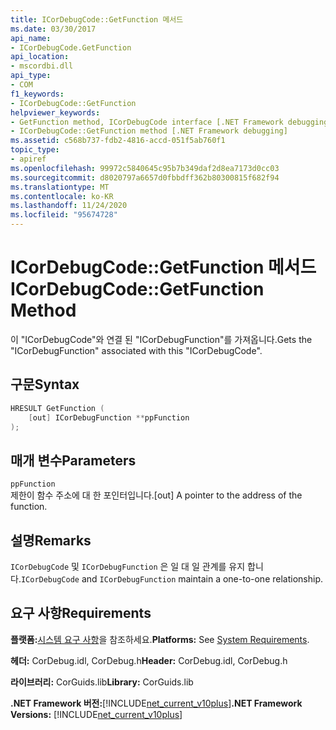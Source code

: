```yaml
---
title: ICorDebugCode::GetFunction 메서드
ms.date: 03/30/2017
api_name:
- ICorDebugCode.GetFunction
api_location:
- mscordbi.dll
api_type:
- COM
f1_keywords:
- ICorDebugCode::GetFunction
helpviewer_keywords:
- GetFunction method, ICorDebugCode interface [.NET Framework debugging]
- ICorDebugCode::GetFunction method [.NET Framework debugging]
ms.assetid: c568b737-fdb2-4816-accd-051f5ab760f1
topic_type:
- apiref
ms.openlocfilehash: 99972c5840645c95b7b349daf2d8ea7173d0cc03
ms.sourcegitcommit: d8020797a6657d0fbbdff362b80300815f682f94
ms.translationtype: MT
ms.contentlocale: ko-KR
ms.lasthandoff: 11/24/2020
ms.locfileid: "95674728"
---
```

# <a name="icordebugcodegetfunction-method"></a><span data-ttu-id="5e030-102">ICorDebugCode::GetFunction 메서드</span><span class="sxs-lookup"><span data-stu-id="5e030-102">ICorDebugCode::GetFunction Method</span></span>

<span data-ttu-id="5e030-103">이 "ICorDebugCode"와 연결 된 "ICorDebugFunction"를 가져옵니다.</span><span class="sxs-lookup"><span data-stu-id="5e030-103">Gets the "ICorDebugFunction" associated with this "ICorDebugCode".</span></span>  
  
## <a name="syntax"></a><span data-ttu-id="5e030-104">구문</span><span class="sxs-lookup"><span data-stu-id="5e030-104">Syntax</span></span>  
  
```cpp  
HRESULT GetFunction (  
    [out] ICorDebugFunction **ppFunction  
);  
```  
  
## <a name="parameters"></a><span data-ttu-id="5e030-105">매개 변수</span><span class="sxs-lookup"><span data-stu-id="5e030-105">Parameters</span></span>  

 `ppFunction`  
 <span data-ttu-id="5e030-106">제한이 함수 주소에 대 한 포인터입니다.</span><span class="sxs-lookup"><span data-stu-id="5e030-106">[out] A pointer to the address of the function.</span></span>  
  
## <a name="remarks"></a><span data-ttu-id="5e030-107">설명</span><span class="sxs-lookup"><span data-stu-id="5e030-107">Remarks</span></span>  

 <span data-ttu-id="5e030-108">`ICorDebugCode` 및 `ICorDebugFunction` 은 일 대 일 관계를 유지 합니다.</span><span class="sxs-lookup"><span data-stu-id="5e030-108">`ICorDebugCode` and `ICorDebugFunction` maintain a one-to-one relationship.</span></span>  
  
## <a name="requirements"></a><span data-ttu-id="5e030-109">요구 사항</span><span class="sxs-lookup"><span data-stu-id="5e030-109">Requirements</span></span>  

 <span data-ttu-id="5e030-110">**플랫폼:**[시스템 요구 사항](../../get-started/system-requirements.md)을 참조하세요.</span><span class="sxs-lookup"><span data-stu-id="5e030-110">**Platforms:** See [System Requirements](../../get-started/system-requirements.md).</span></span>  
  
 <span data-ttu-id="5e030-111">**헤더:** CorDebug.idl, CorDebug.h</span><span class="sxs-lookup"><span data-stu-id="5e030-111">**Header:** CorDebug.idl, CorDebug.h</span></span>  
  
 <span data-ttu-id="5e030-112">**라이브러리:** CorGuids.lib</span><span class="sxs-lookup"><span data-stu-id="5e030-112">**Library:** CorGuids.lib</span></span>  
  
 <span data-ttu-id="5e030-113">**.NET Framework 버전:**[!INCLUDE[net_current_v10plus](../../../../includes/net-current-v10plus-md.md)]</span><span class="sxs-lookup"><span data-stu-id="5e030-113">**.NET Framework Versions:** [!INCLUDE[net_current_v10plus](../../../../includes/net-current-v10plus-md.md)]</span></span>
